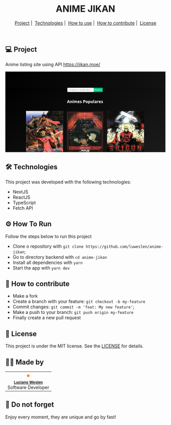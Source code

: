 <h1 align="center">ANIME JIKAN</h1>

<p align="center">
  <a href="#-project">Project</a>&nbsp;|&nbsp;
  <a href="#-technologies">Technologies</a>&nbsp;|&nbsp;
  <a href="#-how-to-use">How to use</a>&nbsp;|&nbsp;
  <a href="#-how-to-contribute">How to contribute</a>&nbsp;|&nbsp;
  <a href="#-license">License</a>
</p>

<br />

<a id="-project"></a>

## 💻 **Project**

Anime listing site using API https://jikan.moe/

<img alt="Screens" title="Screens" src=".github/assets/screens.png" />

<a id="-technologies"></a>

## 🛠️ **Technologies**

This project was developed with the following technologies:

- NextJS
- ReactJS
- TypeScript
- Fetch API

<a id="-how-to-use"></a>

## ⚙️ **How To Run**

Follow the steps below to run this project

- Clone o repository with `git clone https://github.com/luweslen/anime-jikan`;
- Go to directory backend with `cd anime-jikan`
- Install all dependencies with `yarn`
- Start the app with `yarn dev`

<a id="-how-to-contribute"></a>

## 🤔 **How to contribute**

- Make a fork
- Create a branch with your feature: `git checkout -b my-feature`
- Commit changes: `git commit -m 'feat: My new feature'`;
- Make a push to your branch: `git push origin my-feature`
- Finally create a new pull request

<a id="-license"></a>

## 📝 **License**

This project is under the MIT license. See the [LICENSE](https://github.com/luweslen/anime-jikan/LICENSE) for details.

## 👨‍💻 **Made by**

<table>
  <tr>
    <td align="center"><img style="border-radius: 50%; border: 4px solid #FA8334" src="https://avatars3.githubusercontent.com/u/36344130?s=460&u=8f38afb60832d4576570ab1672894ac935e65db6&v=4" width="100px;" alt=""/><br /><sub><b><a href="https://linkedin.com/in/luweslen" title="Luciano Weslen">Luciano Weslen</a></b></sub><br/>Software Developer</td>
  </tr>
</table>

## 🤔 **Do not forget**

Enjoy every moment, they are unique and go by fast!
